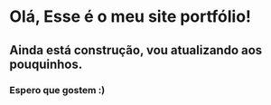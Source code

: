 <h1>Olá, Esse é o meu site portfólio!</h1>

<h2>Ainda está construção, vou atualizando aos pouquinhos.</h2>

<h3>Espero que gostem :)</h3>
